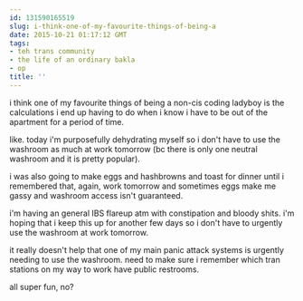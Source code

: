 ```yaml
---
id: 131590165519
slug: i-think-one-of-my-favourite-things-of-being-a
date: 2015-10-21 01:17:12 GMT
tags:
- teh trans community
- the life of an ordinary bakla
- op
title: ''
---
```

i think one of my favourite things of being a non-cis coding ladyboy is the calculations i end up having to do when i know i have to be out of the apartment for a period of time.

like. today i'm purposefully dehydrating myself so i don't have to use the washroom as much at work tomorrow (bc there is only one neutral washroom and it is pretty popular).

i was also going to make eggs and hashbrowns and toast for dinner until i remembered that, again, work tomorrow and sometimes eggs make me gassy and washroom access isn't guaranteed.

i'm having an general IBS flareup atm with constipation and bloody shits. i'm hoping that i keep this up for another few days so i don't have to urgently use the washroom at work tomorrow.

it really doesn't help that one of my main panic attack systems is urgently needing to use the washroom. need to make sure i remember which tran stations on my way to work have public restrooms.

all super fun, no?